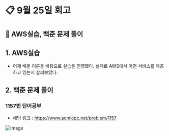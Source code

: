 # 📋 9월 25일 회고
## 📌 AWS실습, 백준 문제 풀이

## 1. AWS실습
- 어제 배운 이론을 바탕으로 실습을 진행했다. 실제로 AWS에서 어떤 서비스를 제공하고 있는지 살펴보았다.
  
## 2. 백준 문제 풀이
### 1157번 단어공부
- 해당 링크 : https://www.acmicpc.net/problem/1157
  
![image](https://github.com/user-attachments/assets/a3646428-6cf2-4f02-ac8a-b78749906030)

